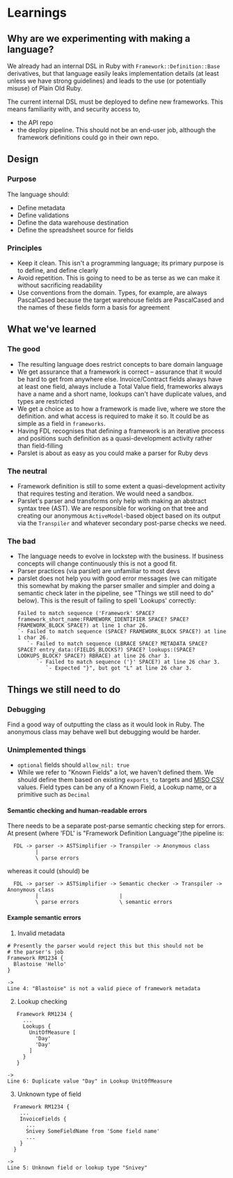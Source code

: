 # Learnings

## Why are we experimenting with making a language?

We already had an internal DSL in Ruby with `Framework::Definition::Base` derivatives,
but that language easily leaks implementation details (at least unless we have strong guidelines)
and leads to the use (or potentially misuse) of Plain Old Ruby.

The current internal DSL must be deployed to define new frameworks. This means 
familiarity with, and security access to,
  - the API repo 
  - the deploy pipeline.
  This should not be an end-user job, although the framework definitions could go in
  their own repo.
  
## Design

### Purpose

The language should:

- Define metadata
- Define validations
- Define the data warehouse destination
- Define the spreadsheet source for fields

### Principles

- Keep it clean. This isn't a programming language; its primary purpose
  is to define, and define clearly
- Avoid repetition. This is going to need to be as terse as we can make it
  without sacrificing readability
- Use conventions from the domain. Types, for example, are always PascalCased
  because the target warehouse fields are PascalCased and the names of these
  fields form a basis for agreement
  
## What we've learned

### The good

- The resulting language does restrict concepts to bare domain language
- We get assurance that a framework is correct – assurance that it would be hard
  to get from anywhere else. Invoice/Contract fields always have at least one field, always
  include a Total Value field, frameworks always have a name and a short name, lookups can't
  have duplicate values, and types are restricted
- We get a choice as to how a framework is made live, where we store the definition.
  and what access is required to make it so. It could be as simple as a field in `frameworks`.
- Having FDL recognises that defining a framework is an iterative process and positions such 
  definition as a quasi-development activity rather than field-filling
- Parslet is about as easy as you could make a parser for Ruby devs

### The neutral

- Framework definition is still to some extent a quasi-development activity that
  requires testing and iteration. We would need a sandbox.
- Parslet's parser and transforms only help with making an abstract syntax tree (AST).
  We are responsible for working on that tree and creating our anonymous `ActiveModel`-based
  object based on its output via the `Transpiler` and whatever secondary post-parse checks
  we need. 

### The bad

- The language needs to evolve in lockstep with the business. 
  If business concepts will change continuously this is not a good fit.
- Parser practices (via parslet) are unfamiliar to most devs
- parslet does not help you with good error messages (we can mitigate this somewhat by
  making the parser smaller and simpler and doing a semantic check later in the pipeline, 
  see "Things we still need to do" below). This is the result of failing to
  spell 'Lookups' correctly:
  ```
  Failed to match sequence ('Framework' SPACE? framework_short_name:FRAMEWORK_IDENTIFIER SPACE? SPACE? FRAMEWORK_BLOCK SPACE?) at line 1 char 26.
  `- Failed to match sequence (SPACE? FRAMEWORK_BLOCK SPACE?) at line 1 char 26.
     `- Failed to match sequence (LBRACE SPACE? METADATA SPACE? SPACE? entry_data:(FIELDS_BLOCKS?) SPACE? lookups:(SPACE? LOOKUPS_BLOCK? SPACE?) RBRACE) at line 26 char 3.
        `- Failed to match sequence ('}' SPACE?) at line 26 char 3.
           `- Expected "}", but got "L" at line 26 char 3.
  ```
 
 ## Things we still need to do
 
 ### Debugging
 
 Find a good way of outputting the class as it would look in Ruby. The anonymous class may behave well 
 but debugging would be harder.
 
 ### Unimplemented things
 
- `optional` fields should `allow_nil: true`
- While we refer to "Known Fields" a lot, we haven't defined them.
  We should define them based on existing `exports_to` targets and 
  [MISO CSV](https://drive.google.com/file/d/1xLAABbqm1JQJhyMaXrqJc4FVpaNHcpGt/view) 
  values. Field types can be any of a Known Field, a Lookup name, or a primitive
  such as `Decimal`
   
 #### Semantic checking and human-readable errors
 
 There needs to be a separate post-parse semantic checking step for errors. At present (where 'FDL' is 
   "Framework Definition Language")the pipeline is:
   ```
     FDL -> parser -> ASTSimplifier -> Transpiler -> Anonymous class
            |
            \ parse errors
   ```
   whereas it could (should) be
   ```
     FDL -> parser -> ASTSimplifier -> Semantic checker -> Transpiler -> Anonymous class
            |                          |
            \ parse errors             \ semantic errors
   ```
   
 #### Example semantic errors
 
 1. Invalid metadata
 ```
 # Presently the parser would reject this but this should not be
 # the parser's job
 Framework RM1234 {
   Blastoise 'Hello'
 }

->
 Line 4: "Blastoise" is not a valid piece of framework metadata
 ```
 
 2. Lookup checking
 ```
    Framework RM1234 {
      ...
      Lookups {
        UnitOfMeasure [
          'Day'
          'Day'            
        ]
      }
    }
 
 ->
 Line 6: Duplicate value "Day" in Lookup UnitOfMeasure
 ```
 
 3. Unknown type of field
 
 ```
   Framework RM1234 {
     ...
     InvoiceFields {
       ...
       Snivey SomeFieldName from 'Some field name'
       ...
     }
   }
  
 ->
 Line 5: Unknown field or lookup type "Snivey"
 ```